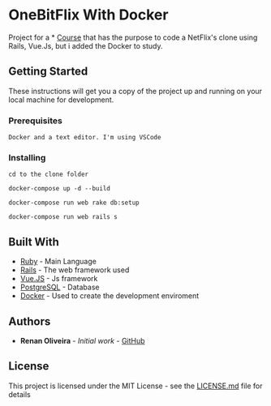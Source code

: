 # OneBitFlix With Docker

Project for a * [Course](https://onebitcode.com/course/onebitflix-minicurso-rails-vuejs/) that has the purpose to code a NetFlix's clone using Rails, Vue.Js, but i added the Docker to study.

## Getting Started

These instructions will get you a copy of the project up and running on your local machine for development.

### Prerequisites

```
Docker and a text editor. I'm using VSCode
```

### Installing

```
cd to the clone folder

docker-compose up -d --build

docker-compose run web rake db:setup

docker-compose run web rails s
```

## Built With

* [Ruby](https://www.ruby-lang.org/en/) - Main Language
* [Rails](https://rubyonrails.org/) - The web framework used
* [Vue.JS](https://vuejs.org/) - Js framework
* [PostgreSQL](https://www.postgresql.org/) - Database
* [Docker](https://www.docker.com//) - Used to create the development enviroment

## Authors

* **Renan Oliveira** - *Initial work* - [GitHub](https://github.com/lmaoclost)

## License

This project is licensed under the MIT License - see the [LICENSE.md](LICENSE.md) file for details